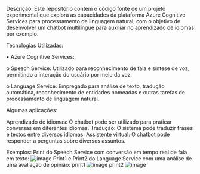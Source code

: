 Descrição:
Este repositório contém o código fonte de um projeto experimental que explora as capacidades da plataforma Azure Cognitive Services para processamento de linguagem natural, com o objetivo de 
desenvolver um chatbot multilíngue para auxiliar no aprendizado de idiomas por exemplo.

Tecnologias Utilizadas:

•	Azure Cognitive Services: 

o	Speech Service: Utilizado para reconhecimento de fala e síntese de voz, permitindo a interação do usuário por meio da voz.

o	Language Service: Empregado para análise de texto, tradução automática, reconhecimento de entidades nomeadas e outras tarefas de processamento de linguagem natural.

Algumas aplicações:

Aprendizado de idiomas: O chatbot pode ser utilizado para praticar conversas em diferentes idiomas.
Tradução: O sistema pode traduzir frases e textos entre diversos idiomas.
Assistente virtual: O chatbot pode responder a perguntas sobre diversos assuntos.

Exemplos: 
Print do Speech Service com conversão em tempo real de fala em texto:
![image](https://github.com/user-attachments/assets/fc966fb9-0791-4b57-b9f2-9738898398da)
Print1 e Print2 do Language Service com uma análise de uma avaliação de opinião: 
print1
![image](https://github.com/user-attachments/assets/b59e6453-6c4c-4f8b-8bbc-4b2d2abfd6a1)
print2
![image](https://github.com/user-attachments/assets/560c677f-ddc7-451f-8f48-553f31f421cd)


